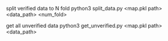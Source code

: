 split verified data to N fold
python3 split_data.py <map.pkl path> <data_path> <num_fold>

get all unverified data
python3 get_unverified.py <map.pkl path> <data_path>
